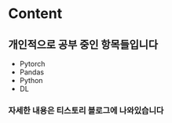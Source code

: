 # Content
     
## 개인적으로 공부 중인 항목들입니다
- Pytorch
- Pandas
- Python
- DL

### 자세한 내용은 티스토리 블로그에 나와있습니다